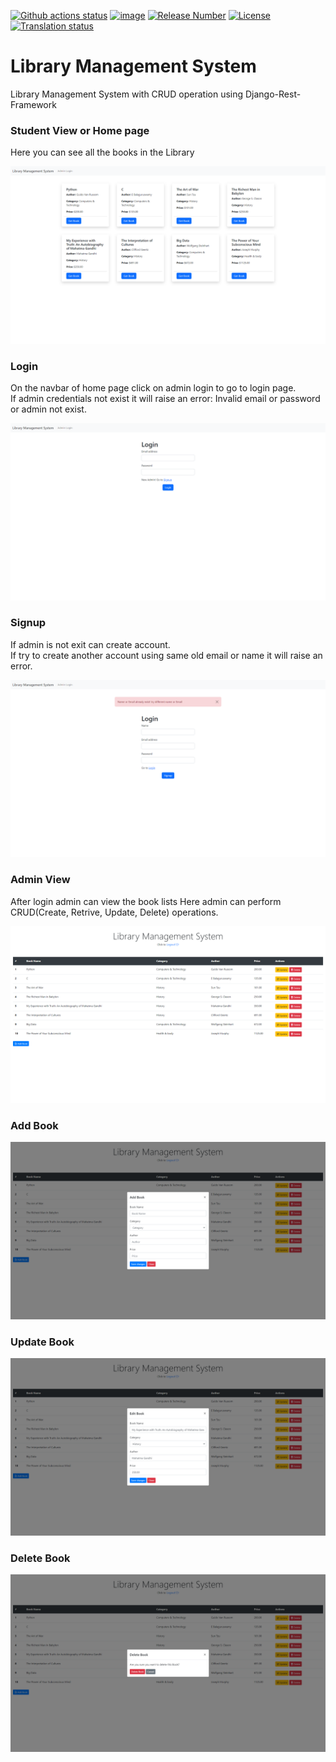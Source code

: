 [![Github actions
status](https://github.com/rero/rero-ils/workflows/build/badge.svg)](https://github.com/rero/rero-ils/actions?query=workflow%3Abuild)
[![image](https://img.shields.io/coveralls/rero/rero-ils.svg)](https://coveralls.io/r/rero/rero-ils)
[![Release
Number](https://img.shields.io/github/tag/rero/rero-ils.svg)](https://github.com/rero/rero-ils/releases/latest)
[![License](https://img.shields.io/badge/License-AGPL%20v3-blue.svg)](http://www.gnu.org/licenses/agpl-3.0.html)
[![Translation
status](https://hosted.weblate.org/widgets/rero_plus/-/rero-ils/svg-badge.svg)](https://hosted.weblate.org/engage/rero_plus/?utm_source=widget)

# Library Management System
Library Management System with CRUD operation using Django-Rest-Framework


### Student View or Home page
Here you can see all the books in the Library

![student view](https://github.com/bigOcodes/lms/blob/master/screenshots/studentView.png)

### Login
On the navbar of home page click on admin login to go to login page.  
If admin credentials not exist it will raise an error: Invalid email or password or admin not exist.

![login](https://github.com/bigOcodes/lms/blob/master/screenshots/login.png)

### Signup
If admin is not exit can create account.  
If try to create another account using same old email or name it will raise an error.

![signup](https://github.com/bigOcodes/lms/blob/master/screenshots/Signup.png)

### Admin View
After login admin can view the book lists
Here admin can perform CRUD(Create, Retrive, Update, Delete) operations.

![admin view](https://github.com/bigOcodes/lms/blob/master/screenshots/AdminView.png)

### Add Book

![add book](https://github.com/bigOcodes/lms/blob/master/screenshots/Add%20Book.png)

### Update Book

![update book](https://github.com/bigOcodes/lms/blob/master/screenshots/Update%20Book.png)

### Delete Book

![delete book](https://github.com/bigOcodes/lms/blob/master/screenshots/Delete%20Book.png)

